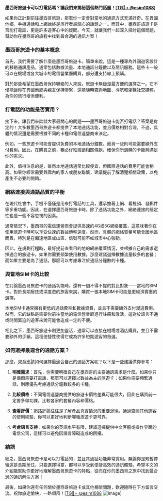 **墨西哥旅遊卡可以打電話嗎？讓我們來揭秘這個熱門話題！[[TG💪+ @esim1088](https://t.me/s/esim1088)]**

如果你正計劃前往墨西哥旅遊，那麼你一定會對當地的通訊方式充滿好奇。在異國他鄉，手機通話和上網始終是旅行者最關心的話題之一。而其中，墨西哥旅遊卡是否能打電話，更是許多遊客心中的疑問。今天，就讓我們一起深入探討這個問題，幫助你在墨西哥的旅程中找到最合適的通訊方案！

### 墨西哥旅遊卡的基本概念

首先，我們需要了解什麼是墨西哥旅遊卡。簡單來說，這是一種專為外國遊客設計的移動通訊產品，通常包括數據流量、本地通話分鐘數以及簡訊服務。這些卡一般可以在機場或各大城市的電信營業廳購買，部分還支持線上預購。

對於那些希望在墨西哥保持聯絡的人來說，旅遊卡無疑是最方便的選擇之一。它不僅能讓你在異國他鄉與親友保持聯繫，還能隨時查詢地圖、導航和瀏覽社交媒體，為你的旅行增添便利。

### 打電話的功能是否實用？

接下來，讓我們來談談大家最關心的問題——墨西哥旅遊卡能否打電話？答案是肯定的！大多數墨西哥旅遊卡都提供了本地通話功能，並且價格相對合理。不過，具體的情況還是需要根據不同的卡種和電信運營商來決定。

例如，一些旅遊卡可能會提供免費的本地通話分鐘數，而另一些則可能需要額外支付費用。因此，在購買之前，務必仔細閱讀相關條款，確保你所選購的卡能夠滿足你的需求。

此外，值得注意的是，雖然本地通話通常比較便宜，但國際通話的費用可能會稍高。如果你經常需要與國內的家人或朋友聯繫，建議提前了解清楚相關政策，以免產生不必要的開銷。

### 網絡連接與通話品質的平衡

在現代社會中，手機不僅僅是用來打電話的工具，還承擔著上網、看視頻、發郵件等多重功能。因此，在選擇墨西哥旅遊卡時，除了通話功能之外，網絡連接的穩定性也是一個不容忽視的因素。

通常情況下，墨西哥的電信運營商會提供高速的4G或5G網絡覆蓋，這意味著你在使用旅遊卡時可以享受快速的數據傳輸速度。然而，具體的網絡質量可能會因地區而異，特別是在偏遠地區或山區，信號可能不如城市中心強勁。

因此，在規劃行程時，最好提前查看目的地的網絡覆蓋情況，並根據自己的需求選擇適合的旅遊卡。如果你需要頻繁使用數據，那麼建議選擇數據流量較多的套餐；而如果主要是為了通話，那麼可以考慮專注於通話分鐘數的卡種。

### 與當地SIM卡的比較

在討論墨西哥旅遊卡的通話功能時，還有一個不得不提的對比對象——當地的SIM卡。對於長期居住或深度遊的旅客來說，購買一張本地SIM卡可能是更經濟實惠的選擇。

本地SIM卡通常擁有更低的通話費率和數據資費，並且不需要額外支付漫遊費用。然而，它的缺點是需要你前往當地的電信營業廳進行註冊和激活，這對於語言不通或時間緊迫的遊客來說可能會造成一定的不便。

相比之下，墨西哥旅遊卡則更加靈活，通常可以直接在機場或酒店購買，並且不需要額外的手續。這種便捷性使得它成為許多短期遊客的首選。

### 如何選擇最適合的通話方案？

那麼，究竟應該如何選擇最適合自己的通話方案呢？以下是一些建議供你參考：

1. **明確需求**：首先，你需要明確自己在墨西哥的主要通訊需求是什麼。如果你只是偶爾需要打電話，那麼可以選擇以數據為主的旅遊卡；如果你需要頻繁通話，則應優先考慮通話分鐘數較多的卡種。
   
2. **比較價格**：不同電信運營商提供的旅遊卡價格差異可能很大，因此在購買前一定要多做功課，比較各家的套餐內容和價格。

3. **查看評價**：網路評論往往是了解產品真實情況的重要途徑。通過查閱其他遊客的使用經驗，你可以更好地判斷哪種旅遊卡更可靠。

4. **考慮語言支持**：如果你的英語水平有限，建議選擇提供中文客服或操作界面的電信公司，這樣可以避免因語言障礙造成的困擾。

### 結語

總之，墨西哥旅遊卡是可以打電話的，並且其通話功能非常實用。無論你是短暫停留還是長期居住，只要選擇得當，都可以享受到便捷高效的通訊體驗。希望本文的介紹能幫助你更好地理解墨西哥旅遊卡的特點，從而在你的墨西哥之旅中找到最合適的通訊解決方案！

最後，如果你還有任何關於墨西哥旅遊卡或其他相關問題，歡迎隨時在下方留言交流。祝你旅途愉快，一路順風！[[TG💪+ @esim1088](https://t.me/s/esim1088) ![Image](https://i.postimg.cc/4NQfJmqS/Snipaste-2025-05-13-00-14-12.png)]
